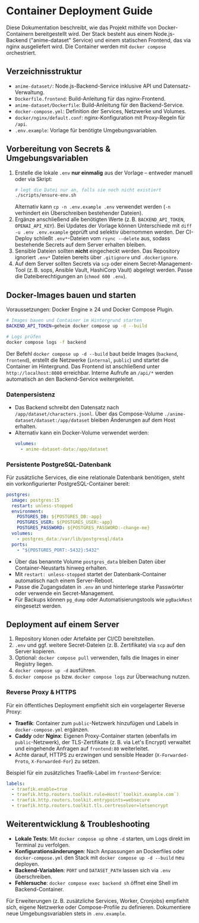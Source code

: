 # Container Deployment Guide

Diese Dokumentation beschreibt, wie das Projekt mithilfe von Docker-Containern bereitgestellt wird. Der Stack besteht aus einem Node.js-Backend ("anime-dataset" Service) und einem statischen Frontend, das via nginx ausgeliefert wird. Die Container werden mit `docker compose` orchestriert.

## Verzeichnisstruktur

- `anime-dataset/`: Node.js-Backend-Service inklusive API und Datensatz-Verwaltung.
- `Dockerfile.frontend`: Build-Anleitung für das nginx-Frontend.
- `anime-dataset/Dockerfile`: Build-Anleitung für den Backend-Service.
- `docker-compose.yml`: Definition der Services, Netzwerke und Volumes.
- `docker/nginx/default.conf`: nginx-Konfiguration mit Proxy-Regeln für `/api`.
- `.env.example`: Vorlage für benötigte Umgebungsvariablen.

## Vorbereitung von Secrets & Umgebungsvariablen

1. Erstelle die lokale `.env` **nur einmalig** aus der Vorlage – entweder manuell oder via Skript:
   ```bash
   # legt die Datei nur an, falls sie noch nicht existiert
   ./scripts/ensure-env.sh
   ```
   Alternativ kann `cp -n .env.example .env` verwendet werden (`-n` verhindert ein Überschreiben bestehender Dateien).
2. Ergänze anschließend alle benötigten Werte (z. B. `BACKEND_API_TOKEN`, `OPENAI_API_KEY`). Bei Updates der Vorlage können Unterschiede mit `diff -u .env .env.example` geprüft und selektiv übernommen werden. Der CI-Deploy schließt `.env*`-Dateien vom `rsync --delete` aus, sodass bestehende Secrets auf dem Server erhalten bleiben.
3. Sensible Dateien sollten **nicht** eingecheckt werden. Das Repository ignoriert `.env*` Dateien bereits über `.gitignore` und `.dockerignore`.
4. Auf dem Server sollten Secrets via `scp` oder einem Secret-Management-Tool (z. B. sops, Ansible Vault, HashiCorp Vault) abgelegt werden. Passe die Dateiberechtigungen an (`chmod 600 .env`).

## Docker-Images bauen und starten

Voraussetzungen: Docker Engine ≥ 24 und Docker Compose Plugin.

```bash
# Images bauen und Container im Hintergrund starten
BACKEND_API_TOKEN=geheim docker compose up -d --build

# Logs prüfen
docker compose logs -f backend
```

Der Befehl `docker compose up -d --build` baut beide Images (`backend`, `frontend`), erstellt die Netzwerke (`internal`, `public`) und startet die Container im Hintergrund. Das Frontend ist anschließend unter `http://localhost:8080` erreichbar. Interne Aufrufe an `/api/*` werden automatisch an den Backend-Service weitergeleitet.

### Datenpersistenz

- Das Backend schreibt den Datensatz nach `/app/dataset/characters.jsonl`. Über das Compose-Volume `./anime-dataset/dataset:/app/dataset` bleiben Änderungen auf dem Host erhalten.
- Alternativ kann ein Docker-Volume verwendet werden:
  ```yaml
  volumes:
    - anime-dataset-data:/app/dataset
  ```

### Persistente PostgreSQL-Datenbank

Für zusätzliche Services, die eine relationale Datenbank benötigen, steht ein vorkonfigurierter PostgreSQL-Container bereit:

```yaml
postgres:
  image: postgres:15
  restart: unless-stopped
  environment:
    POSTGRES_DB: ${POSTGRES_DB:-app}
    POSTGRES_USER: ${POSTGRES_USER:-app}
    POSTGRES_PASSWORD: ${POSTGRES_PASSWORD:-change-me}
  volumes:
    - postgres_data:/var/lib/postgresql/data
  ports:
    - "${POSTGRES_PORT:-5432}:5432"
```

- Über das benannte Volume `postgres_data` bleiben Daten über Container-Neustarts hinweg erhalten.
- Mit `restart: unless-stopped` startet der Datenbank-Container automatisch nach einem Server-Reboot.
- Passe die Zugangsdaten in `.env` an und hinterlege starke Passwörter oder verwende ein Secret-Management.
- Für Backups können `pg_dump` oder Automatisierungstools wie `pgBackRest` eingesetzt werden.

## Deployment auf einem Server

1. Repository klonen oder Artefakte per CI/CD bereitstellen.
2. `.env` und ggf. weitere Secret-Dateien (z. B. Zertifikate) via `scp` auf den Server kopieren.
3. Optional: `docker compose pull` verwenden, falls die Images in einer Registry liegen.
4. `docker compose up -d` ausführen.
5. `docker compose ps` bzw. `docker compose logs` zur Überwachung nutzen.

### Reverse Proxy & HTTPS

Für ein öffentliches Deployment empfiehlt sich ein vorgelagerter Reverse Proxy:

- **Traefik**: Container zum `public`-Netzwerk hinzufügen und Labels in `docker-compose.yml` ergänzen.
- **Caddy** oder **Nginx**: Eigenen Proxy-Container starten (ebenfalls im `public`-Netzwerk), der TLS-Zertifikate (z. B. via Let's Encrypt) verwaltet und eingehende Anfragen auf `frontend:80` weiterleitet.
- Achte darauf, HTTPS zu erzwingen und sensible Header (`X-Forwarded-Proto`, `X-Forwarded-For`) zu setzen.

Beispiel für ein zusätzliches Traefik-Label im `frontend`-Service:
```yaml
labels:
  - traefik.enable=true
  - traefik.http.routers.toolkit.rule=Host(`toolkit.example.com`)
  - traefik.http.routers.toolkit.entrypoints=websecure
  - traefik.http.routers.toolkit.tls.certresolver=letsencrypt
```

## Weiterentwicklung & Troubleshooting

- **Lokale Tests**: Mit `docker compose up` ohne `-d` starten, um Logs direkt im Terminal zu verfolgen.
- **Konfigurationsänderungen**: Nach Anpassungen an Dockerfiles oder `docker-compose.yml` den Stack mit `docker compose up -d --build` neu deployen.
- **Backend-Variablen**: `PORT` und `DATASET_PATH` lassen sich via `.env` überschreiben.
- **Fehlersuche**: `docker compose exec backend sh` öffnet eine Shell im Backend-Container.

Für Erweiterungen (z. B. zusätzliche Services, Worker, Cronjobs) empfiehlt sich, eigene Netzwerke oder Compose-Profile zu definieren. Dokumentiere neue Umgebungsvariablen stets in `.env.example`.
